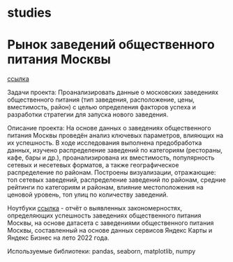 # studies

# Рынок заведений общественного питания Москвы

[ссылка](https://github.com/peshinevgenij/studies/blob/main/Moscow%20catering%20market.ipynb)

Задачи проекта: Проанализировать данные о московских заведениях общественного питания (тип заведения, расположение, цены, вместимость, район) с целью определения факторов успеха и разработки стратегии для запуска нового заведения.

Описание проекта: На основе данных о заведениях общественного питания Москвы проведён анализ ключевых параметров, влияющих на их успешность. В ходе исследования выполнена предобработка данных, изучено распределение заведений по категориям (рестораны, кафе, бары и др.), проанализирована их вместимость, популярность сетевых и несетевых форматов, а также географическое распределение по районам. Построены визуализации, отражающие: топ сетевых заведений, распределение заведений по районам, средние рейтинги по категориям и районам, влияние местоположения на ценовой уровень, топ улиц по количеству заведений.

Ноутбуки [ссылка](https://github.com/peshinevgenij/studies/blob/main/Moscow%20catering%20market.ipynb) - отчёт о выявленных закономерностях, определяющих успешность заведениях общественного питания Москвы, на основе датасета с заведениями общественного питания Москвы, составленный на основе данных сервисов Яндекс Карты и Яндекс Бизнес на лето 2022 года.

Используемые библиотеки: pandas, seaborn, matplotlib, numpy
